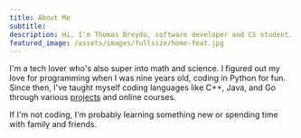```yaml
---
title: About Me
subtitle:
description: Hi, I'm Thomas Breydo, software developer and CS student. I'm a tech lover who's also super into math and science. If I'm not coding, I'm probably learning something new or spending time with family and friends.
featured_image: /assets/images/fullsize/home-feat.jpg
---
```


I'm a tech lover who's also super into math and science. I figured out my love for programming when I was nine years
old, coding in Python for fun. Since then, I've taught myself coding languages like C++, Java, and Go through various [projects](/_backup_projects/projects/)
and online courses.

If I'm not coding, I'm probably learning something new or spending time with family and friends.
